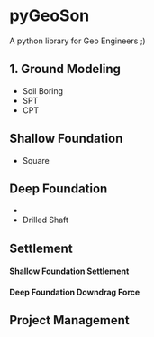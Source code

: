 # pyGeoSon
A python library for Geo Engineers ;)


## 1. Ground Modeling
  - Soil Boring
  - SPT
  - CPT
## Shallow Foundation
  - Square
## Deep Foundation
  - 
  - Drilled Shaft
## Settlement

#### Shallow Foundation Settlement
#### Deep Foundation Downdrag Force
## Project Management
